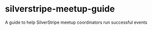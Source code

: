 silverstripe-meetup-guide
=========================

A guide to help SilverStripe meetup coordinators run successful events
